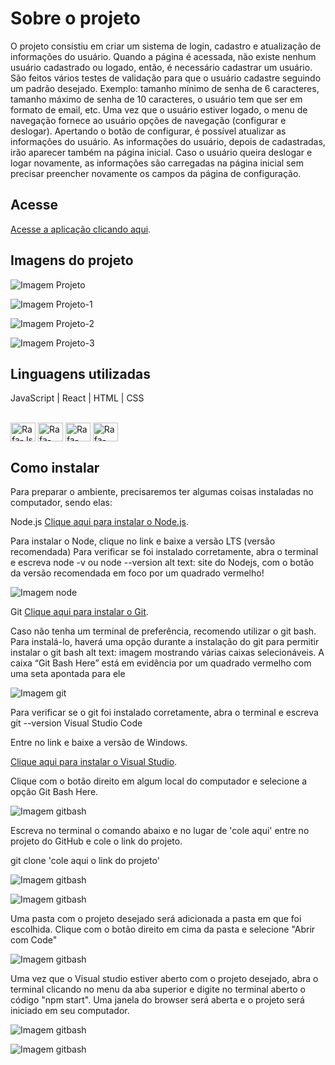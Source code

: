 # Sobre o projeto

O projeto consistiu em criar um sistema de login, cadastro e atualização de informações do usuário. Quando a página é acessada, não existe nenhum usuário cadastrado ou logado, então, é necessário cadastrar um usuário. São feitos vários testes de validação para que o usuário cadastre seguindo um padrão desejado. Exemplo: tamanho mínimo de senha de 6 caracteres, tamanho máximo de senha de 10 caracteres, o usuário tem que ser em formato de email, etc. Uma vez que o usuário estiver logado, o menu de navegação fornece ao usuário opções de navegação (configurar e deslogar). Apertando o botão de configurar, é possível atualizar as informações do usuário. As informações do usuário, depois de cadastradas, irão aparecer também na página inicial. Caso o usuário queira deslogar e logar novamente, as informações são carregadas na página inicial sem precisar preencher novamente os campos da página de configuração.

## Acesse

<a href="https://login-formulario-be49-ett5j6s85-santanafx.vercel.app/">Acesse a aplicação clicando aqui</a>.

## Imagens do projeto

![Imagem Projeto](./src/images/proj.png)

![Imagem Projeto-1](./src/images/proj-1.png)

![Imagem Projeto-2](./src/images/proj-2.png)

![Imagem Projeto-3](./src/images/proj-3.png)

## Linguagens utilizadas

JavaScript | React | HTML | CSS

<div style="display: inline_block"><br>
  <img align="center" alt="Rafa-Js" height="30" width="40" src="https://raw.githubusercontent.com/devicons/devicon/master/icons/javascript/javascript-plain.svg">
<!--   <img align="center" alt="Rafa-Ts" height="30" width="40" src="https://raw.githubusercontent.com/devicons/devicon/master/icons/typescript/typescript-plain.svg"> -->
  <img align="center" alt="Rafa-React" height="30" width="40" src="https://raw.githubusercontent.com/devicons/devicon/master/icons/react/react-original.svg">
  <img align="center" alt="Rafa-HTML" height="30" width="40" src="https://raw.githubusercontent.com/devicons/devicon/master/icons/html5/html5-original.svg">
  <img align="center" alt="Rafa-CSS" height="30" width="40" src="https://raw.githubusercontent.com/devicons/devicon/master/icons/css3/css3-original.svg">
<!--   <img align="center" alt="Rafa-Python" height="30" width="40" src="https://raw.githubusercontent.com/devicons/devicon/master/icons/python/python-original.svg">
  <img align="center" alt="Rafa-Csharp" height="30" width="40" src="https://raw.githubusercontent.com/devicons/devicon/master/icons/csharp/csharp-original.svg"> -->
</div>

## Como instalar

Para preparar o ambiente, precisaremos ter algumas coisas instaladas no computador, sendo elas:

Node.js
<a href="https://nodejs.org/pt-br">Clique aqui para instalar o Node.js</a>.

Para instalar o Node, clique no link e baixe a versão LTS (versão recomendada)
Para verificar se foi instalado corretamente, abra o terminal e escreva node -v ou node --version
alt text: site do Nodejs, com o botão da versão recomendada em foco por um quadrado vermelho!

![Imagem node](./src/images/instrucao-node.png)

Git
<a href="https://git-scm.com/download/windows">Clique aqui para instalar o Git</a>.

Caso não tenha um terminal de preferência, recomendo utilizar o git bash. Para instalá-lo, haverá uma opção durante a instalação do git para permitir instalar o git bash
alt text: imagem mostrando várias caixas selecionáveis. A caixa “Git Bash Here” está em evidência por um quadrado vermelho com uma seta apontada para ele

![Imagem git](./src/images/instrucao-git.png)

Para verificar se o git foi instalado corretamente, abra o terminal e escreva git --version
Visual Studio Code

Entre no link e baixe a versão de Windows.

<a href="https://code.visualstudio.com/download">Clique aqui para instalar o Visual Studio</a>.

Clique com o botão direito em algum local do computador e selecione a opção Git Bash Here.

![Imagem gitbash](./src/images/instrucao-gitBashHere.png)

Escreva no terminal o comando abaixo e no lugar de 'cole aqui' entre no projeto do GitHub e cole o link do projeto.

git clone 'cole aqui o link do projeto'

![Imagem gitbash](./src/images/instrucao-clone.png)

![Imagem gitbash](./src/images/instrucao-gitClone.png)

Uma pasta com o projeto desejado será adicionada a pasta em que foi escolhida.
Clique com o botão direito em cima da pasta e selecione "Abrir com Code"

![Imagem gitbash](./src/images/instrucao-abrirCode.png)

Uma vez que o Visual studio estiver aberto com o projeto desejado, abra o terminal clicando no menu da aba superior e digite no terminal aberto o código "npm start". Uma janela do browser será aberta e o projeto será iniciado em seu computador.

![Imagem gitbash](./src/images/instrucao-terminal.png)

![Imagem gitbash](./src/images/instrucao-npm.png)
